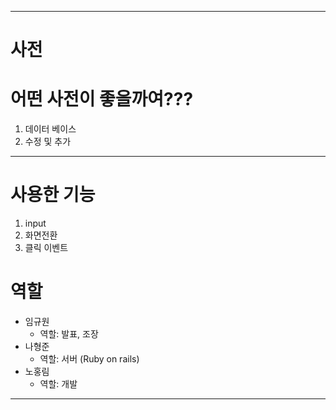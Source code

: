 <hr>

사전
====

# 어떤 사전이 좋을까여???
1. 데이터 베이스
2. 수정 및 추가 

<hr>

# 사용한 기능
1. input
2. 화면전환
3. 클릭 이벤트

# 역할
* 임규원
    * 역할: 발표, 조장
* 나형준
    * 역할: 서버 (Ruby on rails)
* 노홍림
    * 역할: 개발

<hr>

